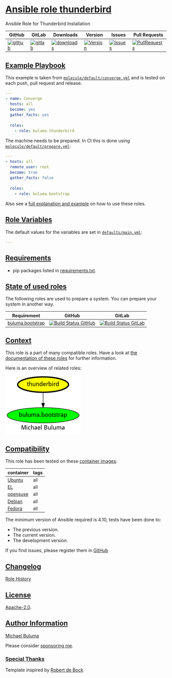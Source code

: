 # [Ansible role thunderbird](#thunderbird)

Ansible Role for Thunderbird Installation

|GitHub|GitLab|Downloads|Version|Issues|Pull Requests|
|------|------|-------|-------|------|-------------|
|[![github](https://github.com/buluma/ansible-role-thunderbird/actions/workflows/molecule.yml/badge.svg)](https://github.com/buluma/ansible-role-thunderbird/actions/workflows/molecule.yml)|[![gitlab](https://gitlab.com/shadowwalker/ansible-role-thunderbird/badges/master/pipeline.svg)](https://gitlab.com/shadowwalker/ansible-role-thunderbird)|[![downloads](https://img.shields.io/ansible/role/d/4858)](https://galaxy.ansible.com/buluma/thunderbird)|[![Version](https://img.shields.io/github/release/buluma/ansible-role-thunderbird.svg)](https://github.com/buluma/ansible-role-thunderbird/releases/)|[![Issues](https://img.shields.io/github/issues/buluma/ansible-role-thunderbird.svg)](https://github.com/buluma/ansible-role-thunderbird/issues/)|[![PullRequests](https://img.shields.io/github/issues-pr-closed-raw/buluma/ansible-role-thunderbird.svg)](https://github.com/buluma/ansible-role-thunderbird/pulls/)|

## [Example Playbook](#example-playbook)

This example is taken from [`molecule/default/converge.yml`](https://github.com/buluma/ansible-role-thunderbird/blob/master/molecule/default/converge.yml) and is tested on each push, pull request and release.

```yaml
---
- name: Converge
  hosts: all
  become: yes
  gather_facts: yes

  roles:
    - role: buluma.thunderbird
```

The machine needs to be prepared. In CI this is done using [`molecule/default/prepare.yml`](https://github.com/buluma/ansible-role-thunderbird/blob/master/molecule/default/prepare.yml):

```yaml
---
- hosts: all
  remote_user: root
  become: true
  gather_facts: false

  roles:
    - role: buluma.bootstrap
```

Also see a [full explanation and example](https://buluma.github.io/how-to-use-these-roles.html) on how to use these roles.

## [Role Variables](#role-variables)

The default values for the variables are set in [`defaults/main.yml`](https://github.com/buluma/ansible-role-thunderbird/blob/master/defaults/main.yml):

```yaml
---
```

## [Requirements](#requirements)

- pip packages listed in [requirements.txt](https://github.com/buluma/ansible-role-thunderbird/blob/master/requirements.txt).

## [State of used roles](#state-of-used-roles)

The following roles are used to prepare a system. You can prepare your system in another way.

| Requirement | GitHub | GitLab |
|-------------|--------|--------|
|[buluma.bootstrap](https://galaxy.ansible.com/buluma/bootstrap)|[![Build Status GitHub](https://github.com/buluma/ansible-role-bootstrap/workflows/Ansible%20Molecule/badge.svg)](https://github.com/buluma/ansible-role-bootstrap/actions)|[![Build Status GitLab](https://gitlab.com/shadowwalker/ansible-role-bootstrap/badges/master/pipeline.svg)](https://gitlab.com/shadowwalker/ansible-role-bootstrap)|

## [Context](#context)

This role is a part of many compatible roles. Have a look at [the documentation of these roles](https://buluma.github.io/) for further information.

Here is an overview of related roles:

![dependencies](https://raw.githubusercontent.com/buluma/ansible-role-thunderbird/png/requirements.png "Dependencies")

## [Compatibility](#compatibility)

This role has been tested on these [container images](https://hub.docker.com/u/buluma):

|container|tags|
|---------|----|
|[Ubuntu](https://hub.docker.com/repository/docker/buluma/ubuntu/general)|all|
|[EL](https://hub.docker.com/repository/docker/buluma/enterpriselinux/general)|all|
|[opensuse](https://hub.docker.com/repository/docker/buluma/opensuse/general)|all|
|[Debian](https://hub.docker.com/repository/docker/buluma/debian/general)|all|
|[Fedora](https://hub.docker.com/repository/docker/buluma/fedora/general)|all|

The minimum version of Ansible required is 4.10, tests have been done to:

- The previous version.
- The current version.
- The development version.

If you find issues, please register them in [GitHub](https://github.com/buluma/ansible-role-thunderbird/issues)

## [Changelog](#changelog)

[Role History](https://github.com/buluma/ansible-role-thunderbird/blob/master/CHANGELOG.md)

## [License](#license)

[Apache-2.0](https://github.com/buluma/ansible-role-thunderbird/blob/master/LICENSE).

## [Author Information](#author-information)

[Michael Buluma](https://buluma.github.io/)

Please consider [sponsoring me](https://github.com/sponsors/buluma).

### [Special Thanks](#special-thanks)

Template inspired by [Robert de Bock](https://github.com/robertdebock)
